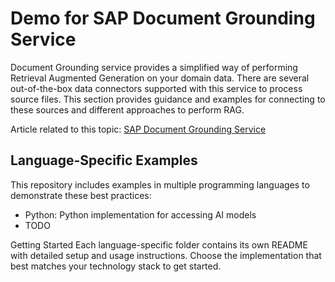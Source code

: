 # Demo for SAP Document Grounding Service
Document Grounding service provides a simplified way of performing Retrieval Augmented Generation on your domain data. There are several out-of-the-box data connectors supported with this service to process source files. This section provides guidance and examples for connecting to these sources and different approaches to perform RAG.

Article related to this topic: [SAP Document Grounding Service](TODO)

## Language-Specific Examples
This repository includes examples in multiple programming languages to demonstrate these best practices:
* Python: Python implementation for accessing AI models
* TODO

Getting Started
Each language-specific folder contains its own README with detailed setup and usage instructions. Choose the implementation that best matches your technology stack to get started.